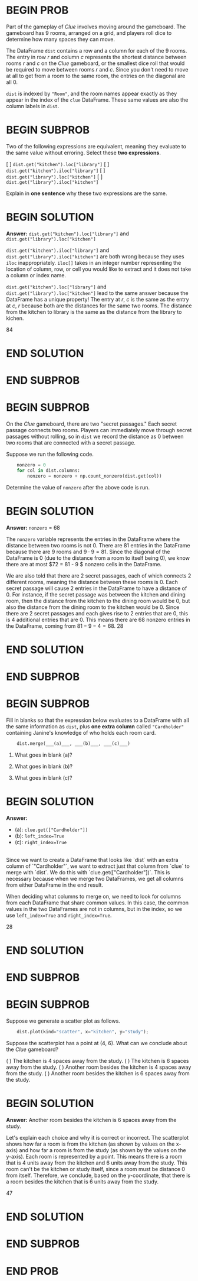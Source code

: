 # BEGIN PROB
Part of the gameplay of *Clue* involves moving around the gameboard. The
gameboard has 9 rooms, arranged on a grid, and players roll dice to
determine how many spaces they can move.

The DataFrame `dist` contains a row and a column for each of the 9
rooms. The entry in row $r$ and column $c$ represents the shortest
distance between rooms $r$ and $c$ on the *Clue* gameboard, or the
smallest dice roll that would be required to move between rooms $r$ and
$c$. Since you don't need to move at all to get from a room to the same
room, the entries on the diagonal are all 0.

`dist` is indexed by `"Room"`, and the room names appear exactly as they
appear in the index of the `clue` DataFrame. These same values are also
the column labels in `dist`.

# BEGIN SUBPROB

Two of the following expressions are equivalent, meaning they evaluate
to the same value without erroring. Select these **two expressions**.

[ ] `dist.get("kitchen").loc["library"]`
[ ] `dist.get("kitchen").iloc["library"]`
[ ] `dist.get("library").loc["kitchen"]`
[ ] `dist.get("library").iloc["kitchen"]`

Explain in **one sentence** why these two expressions are the same.

# BEGIN SOLUTION

**Answer:** `dist.get("kitchen").loc["library"]` and `dist.get("library").loc["kitchen"]`

`dist.get("kitchen").iloc["library"]` and `dist.get("library").iloc["kitchen"]` are both wrong because they uses `iloc` inappropriately. `iloc[]` takes in an integer number representing the location of column, row, or cell you would like to extract and it does not take a column or index name. 

`dist.get("kitchen").loc["library"]` and `dist.get("library").loc["kitchen"]` lead to the same answer because the DataFrame has a unique property! The entry at $r$, $c$ is the same as the entry at $c$, $r$ because both are the distances for the same two rooms. The distance from the kitchen to library is the same as the distance from the library to kichen. 

<average>84</average>

# END SOLUTION

# END SUBPROB

# BEGIN SUBPROB

On the *Clue* gameboard, there are two "secret passages.\" Each secret
passage connects two rooms. Players can immediately move through secret
passages without rolling, so in `dist` we record the distance as 0
between two rooms that are connected with a secret passage.

Suppose we run the following code.

```py
    nonzero = 0
    for col in dist.columns:
        nonzero = nonzero + np.count_nonzero(dist.get(col))
```

Determine the value of `nonzero` after the above code is run.

# BEGIN SOLUTION

**Answer:** `nonzero` = 68

The `nonzero` variable represents the entries in the DataFrame where the distance between two rooms is not 0. There are 81 entries in the DataFrame because there are 9 rooms and $9 \cdot 9 = 81$. Since the diagonal of the DataFrame is 0 (due to the distance from a room to itself being 0), we know there are at most $72 = 81 - 9 $ nonzero cells in the DataFrame. 

We are also told that there are 2 secret passages, each of which connects 2 different rooms, meaning the distance between these rooms is 0. Each secret passage will cause 2 entries in the DataFrame to have a distance of 0. For instance, if the secret passage was between the kitchen and dining room, then the distance from the kitchen to the dining room would be 0, but also the distance from the dining room to the kitchen would be 0. Since there are 2 secret passages and each gives rise to 2 entries that are 0, this is 4 additional entries that are 0. This means there are 68 nonzero entries in the DataFrame, coming from $81 - 9 - 4 = 68$.
<average>28</average>

# END SOLUTION

# END SUBPROB

# BEGIN SUBPROB

Fill in blanks so that the expression below evaluates to a DataFrame
with all the same information as `dist`, plus **one extra column**
called `"Cardholder"` containing Janine's knowledge of who holds each
room card.

```py
    dist.merge(___(a)___, ___(b)___, ___(c)___)
```

1.  What goes in blank (a)?

2.  What goes in blank (b)?

3.  What goes in blank (c)?

# BEGIN SOLUTION

**Answer:** 

- (a): `clue.get(["Cardholder"])`
- (b): `left_index=True`
- (c): `right_index=True`
<br>
Since we want to create a DataFrame that looks like `dist` with an extra column of `"Cardholder"`, we want to extract just that column from `clue` to merge with `dist`. We do this with `clue.get(["Cardholder"])`. This is necessary because when we merge two DataFrames, we get all columns from either DataFrame in the end result.

When deciding what columns to merge on, we need to look for columns from each DataFrame that share common values. In this case, the common values in the two DataFrames are not in columns, but in the index, so we use `left_index=True` and `right_index=True`.

<average>28</average>

# END SOLUTION

# END SUBPROB

# BEGIN SUBPROB

Suppose we generate a scatter plot as follows.
```py
    dist.plot(kind="scatter", x="kitchen", y="study");
```
Suppose the scatterplot has a point at (4, 6). What can we conclude
about the *Clue* gameboard?

( ) The kitchen is 4 spaces away from the study.
( ) The kitchen is 6 spaces away from the study.
( ) Another room besides the kitchen is 4 spaces away from the study.
( ) Another room besides the kitchen is 6 spaces away from the study.

# BEGIN SOLUTION

**Answer:** Another room besides the kitchen is 6 spaces away from the study.

Let's explain each choice and why it is correct or incorrect. The scatterplot shows how far a room is from the kitchen (as shown by values on the x-axis) and how far a room is from the study (as shown by the values on the y-axis). Each room is represented by a point. This means there is a room that is 4 units away from the kitchen and 6 units away from the study. This room can't be the kitchen or study itself, since a room must be distance 0 from itself. Therefore, we conclude, based on the y-coordinate, that there is a room besides the kitchen that is 6 units away from the study.

<average>47</average>

# END SOLUTION

# END SUBPROB

# END PROB
